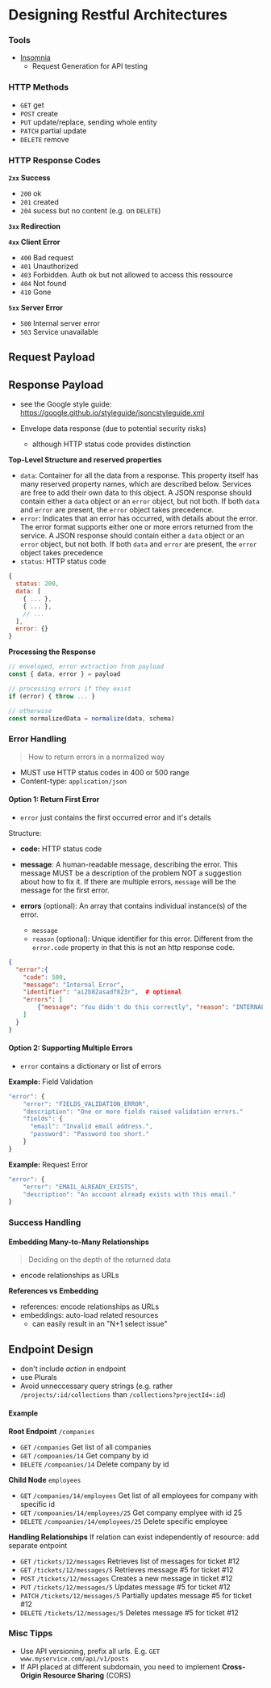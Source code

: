 # Designing Restful Architectures

### Tools

- [Insomnia](https://insomnia.rest/)
	- Request Generation for API testing

### HTTP Methods
- `GET` get
- `POST` create
- `PUT` update/replace, sending whole entity
- `PATCH` partial update
- `DELETE` remove


### HTTP Response Codes

**`2xx` Success**
- `200` ok
- `201` created
- `204` sucess but no content (e.g. on `DELETE`)

**`3xx` Redirection**

**`4xx` Client Error**
- `400` Bad request
- `401` Unauthorized
- `403` Forbidden. Auth ok but not allowed to access this ressource
- `404` Not found
- `410` Gone

**`5xx` Server Error**
- `500` Internal server error
- `503` Service unavailable



## Request Payload



## Response Payload

- see the Google style guide: https://google.github.io/styleguide/jsoncstyleguide.xml

- Envelope data response (due to potential security risks)
	- although HTTP status code provides distinction



**Top-Level Structure and reserved properties**

- `data`: Container for all the data from a response.  This property itself has  many reserved property names, which are described below.  Services are  free to add their own data to this object.  A JSON response should  contain either a `data` object or an `error` object, but not both.  If both `data` and `error` are present, the `error` object takes precedence.
- `error`: Indicates that an error has occurred, with details about the error.  The error format supports either one or more errors returned from the  service.  A JSON response should contain either a `data` object or an `error` object, but not both.  If both `data` and `error` are present, the `error` object takes precedence
- `status`: HTTP status code

```javascript
{
  status: 200,
  data: [
    { ... },
    { ... },
    // ...
  ],
  error: {}
}
```

**Processing the Response**

```javascript
// enveloped, error extraction from payload
const { data, error } = payload

// processing errors if they exist
if (error) { throw ... }

// otherwise
const normalizedData = normalize(data, schema)
```



### Error Handling

> How to return errors in a normalized way

- MUST use HTTP status codes in 400 or 500 range
- Content-type: `application/json`





#### Option 1: Return First Error

- `error` just contains the first occurred error and it's details



Structure:

- **code:** HTTP status code
- **message**: A human-readable message, describing the error. This message MUST be a  description of the problem NOT a suggestion about how to fix it.  If there are multiple errors, `message` will be the message for the first error.

- **errors** (optional): An array that contains individual instance(s) of the error. 
  - `message`
  - `reason` (optional): Unique identifier for this error.  Different from the `error.code` property in that this is not an http response code.

```json
{
  "error":{
    "code": 500,
    "message": "Internal Error",
    "identifier": "ai2b82asadf823r",  # optional
    "errors": [
    	{"message": "You didn't do this correctly", "reason": "INTERNAL_IDENTIFIER"}  
    ]
  }
}
```



#### Option 2: Supporting Multiple Errors

- `error` contains a dictionary or list of errors



**Example:** Field Validation

```javascript
"error": {
    "error": "FIELDS_VALIDATION_ERROR",
    "description": "One or more fields raised validation errors."
    "fields": {
      "email": "Invalid email address.",
      "password": "Password too short."
    }
}
```

**Example:** Request Error

```javascript
"error": {
    "error": "EMAIL_ALREADY_EXISTS",
    "description": "An account already exists with this email."
}
```



### Success Handling



#### Embedding Many-to-Many Relationships

> Deciding on the depth of the returned data

- encode relationships as URLs

**References vs Embedding**

- references: encode relationships as URLs
- embeddings: auto-load related resources
  - can easily result in an "N+1 select issue"



## Endpoint Design

- don't include *action* in endpoint
- use Plurals
- Avoid unneccessary query strings (e.g. rather `/projects/:id/collections` than `/collections?projectId=:id`)

#### Example

**Root Endpoint** `/companies`
- `GET` `/companies` Get list of all companies
- `GET` `/compoanies/14` Get company by id
- `DELETE` `/compoanies/14` Delete company by id

**Child Node** `employees`
- `GET` `/companies/14/employees` Get list of all employees for company with specific id
- `GET` `/compoanies/14/employees/25` Get company emplyee with id 25
- `DELETE` `/compoanies/14/employees/25` Delete specific employee

**Handling Relationships**
If relation can exist independently of resource: add separate entpoint
- `GET` `/tickets/12/messages` Retrieves list of messages for ticket #12
- `GET` `/tickets/12/messages/5` Retrieves message #5 for ticket #12
- `POST` `/tickets/12/messages` Creates a new message in ticket #12
- `PUT` `/tickets/12/messages/5` Updates message #5 for ticket #12
- `PATCH` `/tickets/12/messages/5` Partially updates message #5 for ticket #12
- `DELETE` `/tickets/12/messages/5` Deletes message #5 for ticket #12




### Misc Tipps
- Use API versioning, prefix all urls. E.g. `GET www.myservice.com/api/v1/posts`
- If API placed at different subdomain, you need to implement **Cross-Origin Resource Sharing** (CORS) 